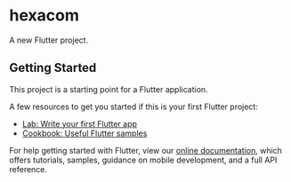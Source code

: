 # hexacom

A new Flutter project.

## Getting Started

This project is a starting point for a Flutter application.

A few resources to get you started if this is your first Flutter project:

- [Lab: Write your first Flutter app](https://flutter.dev/docs/get-started/codelab)
- [Cookbook: Useful Flutter samples](https://flutter.dev/docs/cookbook)

For help getting started with Flutter, view our
[online documentation](https://flutter.dev/docs), which offers tutorials,
samples, guidance on mobile development, and a full API reference.
<!-- ![Screenshot 2021-11-18 142401](https://user-images.githubusercontent.com/66530141/142378836-21db687b-d7a4-4ae4-ac80-4c750fa582ee.png)
![Screenshot 2021-11-18 142459](https://user-images.githubusercontent.com/66530141/142378868-0cbcdb5d-c00c-49a6-b7c8-a276e81bde6b.png)
 -->
